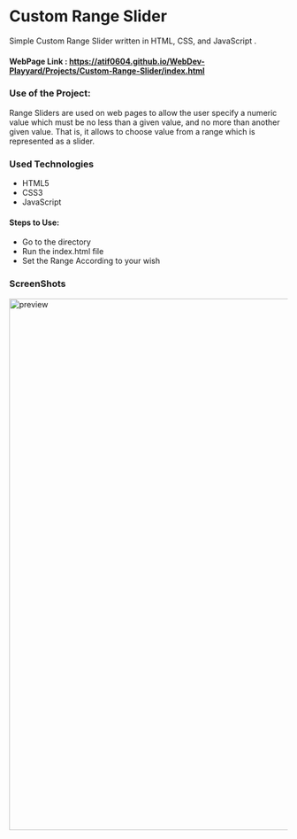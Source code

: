 <h1>Custom Range Slider</h1>

<p>Simple Custom Range Slider written in HTML, CSS, and JavaScript .</p>

#### WebPage Link : https://atif0604.github.io/WebDev-Playyard/Projects/Custom-Range-Slider/index.html


### Use of the Project:

<p>Range Sliders are used on web pages to allow the user specify a numeric value which must be no less than a given value, and no more than another given value. That is, it allows to choose value from a range which is represented as a slider.</p>


<h3>Used Technologies</h3>
<ul>
  <li>HTML5</li>
  <li>CSS3</li>
  <li>JavaScript</li>
</ul>

#### Steps to Use:

- Go to the directory
- Run the index.html file
- Set the Range According to your wish

<h3> ScreenShots </h3>  
<img width="960" alt="preview" src="https://user-images.githubusercontent.com/64218887/128004147-8a3e2b0d-8073-4170-8f89-74d9e40e6837.png">

<br>

